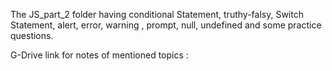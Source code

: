 The JS_part_2 folder having conditional Statement, truthy-falsy, Switch Statement, alert, error, warning , prompt, null, undefined and some practice questions.

G-Drive link for notes of mentioned topics :
